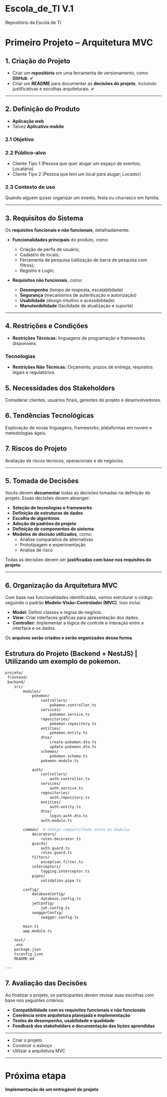 # Escola_de_TI V.1
Repositório da Escola de TI

# Primeiro Projeto – Arquitetura MVC

## 1. Criação do Projeto
- Criar um **repositório** em uma ferramenta de versionamento, como **GitHub**. ✔
- Criar um **README** para documentar as **decisões do projeto**, incluindo justificativas e escolhas arquiteturais. ✔

---

## 2. Definição do Produto

- **Aplicação web**
- Talvez **Aplicativo mobile**


### 2.1 Objetivo


### 2.2 Público-alvo
- Cliente Tipo 1 (Pessoa que quer alugar um espaço de eventos; Locatário)
- Cliente Tipo 2 (Pessoa que tem um local para alugar; Locador)

### 2.3 Contexto de uso
Quando alguem quiser organizar um evento, festa ou churrasco em familia.

---

## 3. Requisitos do Sistema
Os **requisitos funcionais e não funcionais**, detalhadamente:
- **Funcionalidades principais** do produto, como:
  - Criação de perfis de usuário;
  - Cadastro de locais;
  - Ferramenta de pesquisa (utilização de barra de pesquisa com filtros);
  - Registro e Login;

    
- **Requisitos não funcionais**, como:
  - **Desempenho** (tempo de resposta, escalabilidade)
  - **Segurança** (mecanismos de autenticação e autorização)
  - **Usabilidade** (design intuitivo e acessibilidade)
  - **Manutenibilidade** (facilidade de atualização e suporte)

---

## 4. Restrições e Condições
- **Restrições Técnicas:**  linguagens de programação e frameworks disponíveis.
  
### Tecnologias
- **Restrições Não Técnicas:** Orçamento, prazos de entrega, requisitos legais e regulatórios.

## 5. Necessidades dos Stakeholders
Considerar clientes, usuários finais, gerentes de projeto e desenvolvedores.

## 6. Tendências Tecnológicas
Exploração de novas linguagens, frameworks, plataformas em nuvem e metodologias ágeis.

## 7. Riscos do Projeto
Avaliação de riscos técnicos, operacionais e de negócios.

---

## 5. Tomada de Decisões
Vocês devem **documentar** todas as decisões tomadas na definição do projeto. Essas decisões devem abranger:
- **Seleção de tecnologias e frameworks**
- **Definição de estruturas de dados**
- **Escolha de algoritmos**
- **Adoção de padrões de projeto**
- **Definição de componentes do sistema**
- **Modelos de decisão utilizados**, como:
  - Análise comparativa de alternativas
  - Prototipagem e experimentação
  - Análise de risco

Todas as decisões devem ser **justificadas com base nos requisitos do projeto**.

---

## 6. Organização da Arquitetura MVC
Com base nas funcionalidades identificadas, vamos estruturar o código seguindo o padrão **Modelo-Visão-Controlador (MVC)**. Isso inclui:
- **Model:** Definir classes e regras de negócio.
- **View:** Criar interfaces gráficas para apresentação dos dados.
- **Controller:** Implementar a lógica de controle e interação entre a interface e os dados.

Os **arquivos serão criados e serão organizados dessa forma**.

## Estrutura do Projeto (Backend + NestJS) | Utilizando um exemplo de pokemon.

```bash
projeto/
 frontend/
 backend/
    src/
        modules/
            pokemon/
                controllers/
                    pokemon.controller.ts
                services/
                    pokemon.service.ts
                repositories/
                    pokemon.repository.ts
                entities/
                    pokemon.entity.ts
                dtos/
                    create-pokemon.dto.ts
                    update-pokemon.dto.ts
                schemas/
                    pokemon.schema.ts
                pokemon.module.ts

            auth/
                controllers/
                    auth.controller.ts
                services/
                    auth.service.ts
                repositories/
                    auth.repository.ts
                entities/
                    auth.entity.ts
                dtos/
                    login-auth.dto.ts
                auth.module.ts

        common/  # Código compartilhado entre os módulos
            decorators/
                roles.decorator.ts
            guards/
                auth.guard.ts
                roles.guard.ts
            filters/
                exception.filter.ts
            interceptors/
                logging.interceptor.ts
            pipes/
                validation.pipe.ts

        config/
            databaseConfig/
                database.config.ts
            jwtConfig/
                jwt.config.ts
            swaggerConfig/
                swagger.config.ts

        main.ts
        app.module.ts
    
    test/
    .env
    package.json
    tsconfig.json
    README.md

---
```
## 7. Avaliação das Decisões
Ao finalizar o projeto, os participantes devem revisar suas escolhas com base nos seguintes critérios:
- **Compatibilidade com os requisitos funcionais e não funcionais**
- **Coerência entre arquitetura planejada e implementação**
- **Testes de desempenho, usabilidade e qualidade**
- **Feedback dos stakeholders e documentação das lições aprendidas**

---

- Criar o projeto
- Construir o esboço
- Utilizar a arquitetura MVC

---

# Próxima etapa

**Implementação de um entregável do projeto**
